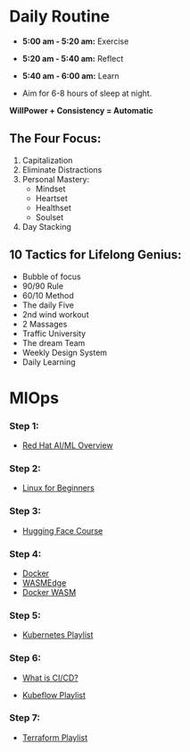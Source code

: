 # Daily Routine

- **5:00 am - 5:20 am:** Exercise
- **5:20 am - 5:40 am:** Reflect
- **5:40 am - 6:00 am:** Learn

- Aim for 6-8 hours of sleep at night.

**WillPower + Consistency = Automatic**

## The Four Focus:

1. Capitalization
2. Eliminate Distractions
3. Personal Mastery:
   - Mindset
   - Heartset
   - Healthset
   - Soulset
4. Day Stacking

## 10 Tactics for Lifelong Genius:

- Bubble of focus
- 90/90 Rule
- 60/10 Method
- The daily Five
- 2nd wind workout
- 2 Massages
- Traffic University
- The dream Team
- Weekly Design System
- Daily Learning

# MlOps

### Step 1:

- [Red Hat AI/ML Overview](https://www.redhat.com/en/topics/ai/w...)

### Step 2:
- [Linux for Beginners](https://www.youtube.com/watch?v=VbEx7B_PTOE&list=PLIhvC56v63IJIujb5cyE13oLuyORZpdkL&index=1&t=0s)

### Step 3:
  - [Hugging Face Course](https://www.example.com)

### Step 4:
  - [Docker](https://www.youtube.com/playlist?list=PLdpzxOOAlwvLjb0vTD9BXLOwwLD_GWCmC)
  - [WASMEdge](https://wasmedge.org/)
  - [Docker WASM](https://docs.docker.com/desktop/wasm/)

### Step 5:
  - [Kubernetes Playlist](https://www.youtube.com/playlist?list=PLdpzxOOAlwvJdsW6A0jCz_3VaANuFMLpc)

### Step 6:
  - [What is CI/CD?](https://www.youtube.com/watch?v=CmVxoNkkACQ&list=PLdpzxOOAlwvLUH6ww022l7OZGakJYP9WY&index=1&t=0s)

  - [Kubeflow Playlist](https://www.youtube.com/playlist?list=PL5JFPVMx5WzVHjlnww_PHdlSAW-no91LK)

### Step 7:
  - [Terraform Playlist](https://www.youtube.com/playlist?list=PLdpzxOOAlwvI0O4PeKVV1-yJoX2AqIWuf)
